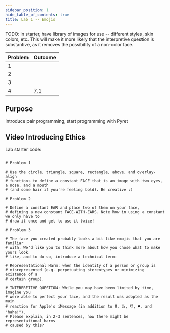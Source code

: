 ```yaml
---
sidebar_position: 1
hide_table_of_contents: true
title: Lab 1 -- Emojis
---
```


TODO: in starter, have library of images for use -- different styles, skin
colors, etc. This will make it more likely that the interpretive question is
substantive, as it removes the possibility of a non-color face. 


Problem | Outcome
--      | --
1       | 
2       | 
3       |
4       | [7.1](/outcomes/#(7.1))


## Purpose

Introduce pair programming, start programming with Pyret

## Video Introducing Ethics



Lab starter code:

```arr

# Problem 1

# Use the circle, triangle, square, rectangle, above, and overlay-align
# functions to define a constant FACE that is an image with two eyes, a nose, and a mouth
# (and some hair if you're feeling bold). Be creative :)

# Problem 2

# Define a constant EAR and place two of them on your face,
# defining a new constant FACE-WITH-EARS. Note how in using a constant we only have to
# draw it once and get to use it twice!

# Problem 3

# The face you created probably looks a bit like emojis that you are familiar
# with. We'd like you to think more about how you chose what to make yours look
# like, and to do so, introduce a technical term:

# Representational Harm: when the identity of a person or group is
# misrepresented (e.g. perpetuating stereotypes or minimizing existence of a
# certain group).

# INTERPRETIVE QUESTION: While you may have been limited by time, imagine you
# were able to perfect your face, and the result was adopted as the main
# reaction for Apple's iMessage (in addition to ‼, 👍, 👎, ♥, and "haha!").
# Please explain, in 2-3 sentences, how there might be representational harms
# caused by this?
```

